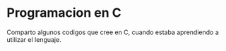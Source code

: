 # Programacion en C

Comparto algunos codigos que cree en C, cuando estaba aprendiendo a utilizar el lenguaje.
